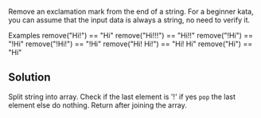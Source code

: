 Remove an exclamation mark from the end of a string. For a beginner kata, you can assume that the input data is always a string, no need to verify it.

Examples
remove("Hi!") == "Hi"
remove("Hi!!!") == "Hi!!"
remove("!Hi") == "!Hi"
remove("!Hi!") == "!Hi"
remove("Hi! Hi!") == "Hi! Hi"
remove("Hi") == "Hi"

## Solution
Split string into array. Check if the last element is '!' if yes `pop` the last element else do nothing. Return after joining the array.